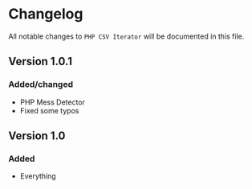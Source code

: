 # Changelog

All notable changes to `PHP CSV Iterator` will be documented in this file.

## Version 1.0.1

### Added/changed
- PHP Mess Detector
- Fixed some typos

## Version 1.0

### Added
- Everything